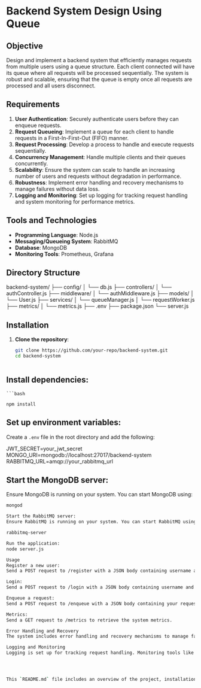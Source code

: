 # Backend System Design Using Queue

## Objective
Design and implement a backend system that efficiently manages requests from multiple users using a queue structure. Each client connected will have its queue where all requests will be processed sequentially. The system is robust and scalable, ensuring that the queue is empty once all requests are processed and all users disconnect.

## Requirements
1. **User Authentication**: Securely authenticate users before they can enqueue requests.
2. **Request Queueing**: Implement a queue for each client to handle requests in a First-In-First-Out (FIFO) manner.
3. **Request Processing**: Develop a process to handle and execute requests sequentially.
4. **Concurrency Management**: Handle multiple clients and their queues concurrently.
5. **Scalability**: Ensure the system can scale to handle an increasing number of users and requests without degradation in performance.
6. **Robustness**: Implement error handling and recovery mechanisms to manage failures without data loss.
7. **Logging and Monitoring**: Set up logging for tracking request handling and system monitoring for performance metrics.

## Tools and Technologies
- **Programming Language**: Node.js
- **Messaging/Queueing System**: RabbitMQ
- **Database**: MongoDB
- **Monitoring Tools**: Prometheus, Grafana

## Directory Structure
backend-system/
├── config/
│ └── db.js
├── controllers/
│ └── authController.js
├── middleware/
│ └── authMiddleware.js
├── models/
│ └── User.js
├── services/
│ └── queueManager.js
│ └── requestWorker.js
├── metrics/
│ └── metrics.js
├── .env
├── package.json
└── server.js



## Installation
1. **Clone the repository**:
   ```bash
   git clone https://github.com/your-repo/backend-system.git
   cd backend-system



## Install dependencies:

    ```bash

    npm install



## Set up environment variables:
Create a `.env` file in the root directory and add the following:


JWT_SECRET=your_jwt_secret MONGO_URI=mongodb://localhost:27017/backend-system RABBITMQ_URL=amqp://your_rabbitmq_url


## Start the MongoDB server:
Ensure MongoDB is running on your system. You can start MongoDB using:

```bash
mongod

Start the RabbitMQ server:
Ensure RabbitMQ is running on your system. You can start RabbitMQ using:

rabbitmq-server

Run the application:
node server.js

Usage
Register a new user:
Send a POST request to /register with a JSON body containing username and password.

Login:
Send a POST request to /login with a JSON body containing username and password. You will receive a JWT token.

Enqueue a request:
Send a POST request to /enqueue with a JSON body containing your request data. Include the JWT token in the Authorization header.

Metrics:
Send a GET request to /metrics to retrieve the system metrics.

Error Handling and Recovery
The system includes error handling and recovery mechanisms to manage failures without data loss.

Logging and Monitoring
Logging is set up for tracking request handling. Monitoring tools like Prometheus and Grafana are set up for performance metrics.




This `README.md` file includes an overview of the project, installation instructions, usage details, and contribution guidelines. 